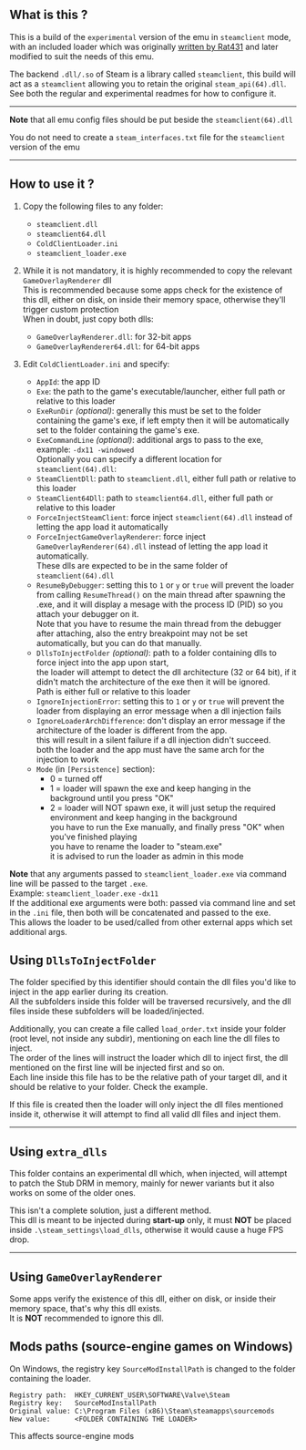 ## What is this ?
This is a build of the `experimental` version of the emu in `steamclient` mode, with an included loader which was originally [written by Rat431](https://github.com/Rat431/ColdAPI_Steam/tree/master/src/ColdClientLoader) and later modified to suit the needs of this emu.  

The backend `.dll/.so` of Steam is a library called `steamclient`, this build will act as a `steamclient` allowing you to retain the original `steam_api(64).dll`. See both the regular and experimental readmes for how to configure it.

---

**Note** that all emu config files should be put beside the `steamclient(64).dll`  

You do not need to create a `steam_interfaces.txt` file for the `steamclient` version of the emu

---

## How to use it ?
1. Copy the following files to any folder:  
   * `steamclient.dll`
   * `steamclient64.dll`
   * `ColdClientLoader.ini`
   * `steamclient_loader.exe`

2. While it is not mandatory, it is highly recommended to copy the relevant `GameOverlayRenderer` dll  
   This is recommended because some apps check for the existence of this dll, either on disk, on inside their memory space, otherwise they'll trigger custom protection  
   When in doubt, just copy both dlls:  
   * `GameOverlayRenderer.dll`: for 32-bit apps
   * `GameOverlayRenderer64.dll`: for 64-bit apps

3. Edit `ColdClientLoader.ini` and specify:  
   * `AppId`: the app ID
   * `Exe`: the path to the game's executable/launcher, either full path or relative to this loader  
   * `ExeRunDir` *(optional)*: generally this must be set to the folder containing the game's exe, if left empty then it will be automatically set to the folder containing the game's exe.  
   * `ExeCommandLine` *(optional)*: additional args to pass to the exe, example: `-dx11 -windowed`  
     Optionally you can specify a different location for `steamclient(64).dll`:  
   * `SteamClientDll`: path to `steamclient.dll`, either full path or relative to this loader  
   * `SteamClient64Dll`: path to `steamclient64.dll`, either full path or relative to this loader  
   * `ForceInjectSteamClient`: force inject `steamclient(64).dll` instead of letting the app load it automatically  
   * `ForceInjectGameOverlayRenderer`: force inject `GameOverlayRenderer(64).dll` instead of letting the app load it automatically.  
     These dlls are expected to be in the same folder of `steamclient(64).dll`
   * `ResumeByDebugger`: setting this to `1` or `y` or `true` will prevent the loader from calling `ResumeThread()` on the main thread after spawning the .exe, and it will display a mesage with the process ID (PID) so you attach your debugger on it.  
     Note that you have to resume the main thread from the debugger after attaching, also the entry breakpoint may not be set automatically, but you can do that manually.  
   * `DllsToInjectFolder` *(optional)*: path to a folder containing dlls to force inject into the app upon start,  
     the loader will attempt to detect the dll architecture (32 or 64 bit), if it didn't match the architecture of the exe then it will be ignored.  
     Path is either full or relative to this loader  
   * `IgnoreInjectionError`: setting this to `1` or `y` or `true` will prevent the loader from displaying an error message when a dll injection fails  
   * `IgnoreLoaderArchDifference`: don't display an error message if the architecture of the loader is different from the app.  
   this will result in a silent failure if a dll injection didn't succeed.  
   both the loader and the app must have the same arch for the injection to work  
   * `Mode` (in `[Persistence]` section):
     - 0 = turned off
     - 1 = loader will spawn the exe and keep hanging in the background until you press "OK"
     - 2 = loader will NOT spawn exe, it will just setup the required environment and keep hanging in the background  
       you have to run the Exe manually, and finally press "OK" when you've finished playing  
       you have to rename the loader to "steam.exe"  
       it is advised to run the loader as admin in this mode  

**Note** that any arguments passed to `steamclient_loader.exe` via command line will be passed to the target `.exe`.  
Example: `steamclient_loader.exe` `-dx11`  
If the additional exe arguments were both: passed via command line and set in the `.ini` file, then both will be concatenated and passed to the exe.  
This allows the loader to be used/called from other external apps which set additional args.  

## Using `DllsToInjectFolder`
The folder specified by this identifier should contain the dll files you'd like to inject in the app earlier during its creation.  
All the subfolders inside this folder will be traversed recursively, and the dll files inside these subfolders will be loaded/injected.  

Additionally, you can create a file called `load_order.txt` inside your folder (root level, not inside any subdir), mentioning on each line the dll files to inject.  
The order of the lines will instruct the loader which dll to inject first, the dll mentioned on the first line will be injected first and so on.  
Each line inside this file has to be the relative path of your target dll, and it should be relative to your folder. Check the example.  

If this file is created then the loader will only inject the dll files mentioned inside it, otherwise it will attempt to find all valid dll files and inject them.  

---

## Using `extra_dlls` 
This folder contains an experimental dll which, when injected, will attempt to patch the Stub DRM in memory, mainly for newer variants but it also works on some of the older ones.  

This isn't a complete solution, just a different method.  
This dll is meant to be injected during **start-up** only, it must **NOT** be placed inside `.\steam_settings\load_dlls`, otherwise it would cause a huge FPS drop.  

---

## Using `GameOverlayRenderer` 
Some apps verify the existence of this dll, either on disk, or inside their memory space, that's why this dll exists.  
It is **NOT** recommended to ignore this dll.  

## Mods paths (source-engine games on Windows)
On Windows, the registry key `SourceModInstallPath` is changed to the folder containing the loader.  
```
Registry path:  HKEY_CURRENT_USER\SOFTWARE\Valve\Steam
Registry key:   SourceModInstallPath
Original value: C:\Program Files (x86)\Steam\steamapps\sourcemods
New value:      <FOLDER CONTAINING THE LOADER>
```

This affects source-engine mods  
